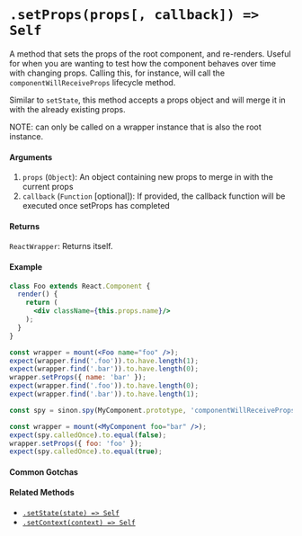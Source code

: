 # `.setProps(props[, callback]) => Self`

A method that sets the props of the root component, and re-renders. Useful for when you are
wanting to test how the component behaves over time with changing props. Calling this, for
instance, will call the `componentWillReceiveProps` lifecycle method.

Similar to `setState`, this method accepts a props object and will merge it in with the already
existing props.

NOTE: can only be called on a wrapper instance that is also the root instance.


#### Arguments

1. `props` (`Object`): An object containing new props to merge in with the current props
2. `callback` (`Function` [optional]): If provided, the callback function will be executed once setProps has completed


#### Returns

`ReactWrapper`: Returns itself.



#### Example

```jsx
class Foo extends React.Component {
  render() {
    return (
      <div className={this.props.name}/>
    );
  }
}
```
```jsx
const wrapper = mount(<Foo name="foo" />);
expect(wrapper.find('.foo')).to.have.length(1);
expect(wrapper.find('.bar')).to.have.length(0);
wrapper.setProps({ name: 'bar' });
expect(wrapper.find('.foo')).to.have.length(0);
expect(wrapper.find('.bar')).to.have.length(1);
```

```jsx
const spy = sinon.spy(MyComponent.prototype, 'componentWillReceiveProps');

const wrapper = mount(<MyComponent foo="bar" />);
expect(spy.calledOnce).to.equal(false);
wrapper.setProps({ foo: 'foo' });
expect(spy.calledOnce).to.equal(true);
```


#### Common Gotchas



#### Related Methods

- [`.setState(state) => Self`](setState.md)
- [`.setContext(context) => Self`](setContext.md)


